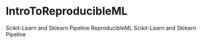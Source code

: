 # IntroToReproducibleML
Scikit-Learn and Sklearn Pipeline  ReproducibleML Scikit-Learn and Sklearn Pipeline 
